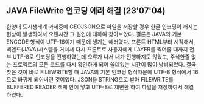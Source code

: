 ## JAVA FileWrite 인코딩 에러 해결 (23'07'04)
한양대 도시생태계 과제중에 GEOJSON으로 파일을 저장할 경우 한글 인코딩이 깨지는 현상이 발생하여서
오랜시간 그 원인에 대하여 찾아보았다.
결론은 JAVA의 기본 ENCODE 형식이 UTF-16이기 때문에 생기는 에러였다.
프론트 HTML부터 시작해서, 백엔드(JAVA)시스템을 거쳐서 다시 프론트로 사용자에게 LAYER를 찍어줄 때까지 전부 UTF-8로 인코딩을 진행하였는데 오류가 나서 
내가 진행하지도 않았고, 주석한줄 없는 프로젝트의 모든 코드를 다시 확인하게 되어 쓸데없는 시간이 많이 낭비되었다.
결국 찾은 것이 바로 FILEWRITE할 때 JAVA의 기본 인코딩 형식때문에 UTF-8 형식에서 16으로 바뀌게 되어버린 것이었다.
JSON을 STRING으로 받아 FILEWRITE를 BUFFERED READER 객체 안에 넣고 UTF-8로 재변환 하여 파일을 저장하여서 해결하였다.
